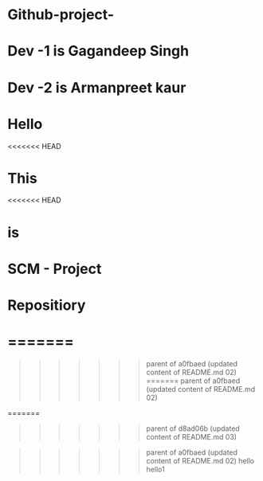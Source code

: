 # Github-project- 

# Dev -1 is Gagandeep Singh
# Dev -2 is Armanpreet kaur


# Hello
<<<<<<< HEAD
# This
<<<<<<< HEAD
# is
# SCM - Project
# Repositiory
=======
=======
>>>>>>> parent of a0fbaed (updated content of README.md 02)
=======
>>>>>>> parent of a0fbaed (updated content of README.md 02)
<!-- # This -->
=======
>>>>>>> parent of d8ad06b (updated content of README.md 03)
<!-- # is -->
<!-- # SCM - Project -->
<!-- # Repositiory -->
>>>>>>> parent of a0fbaed (updated content of README.md 02)
hello
hello1